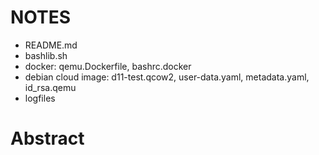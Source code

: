 <!--
github push:
sign_and_send_pubkey: signing failed: agent refused operation
git@github.com: Permission denied (publickey).
fatal: Could not read from remote repository.
See ssh.sh:ssh_agent
-->

NOTES
=====
* README.md
* bashlib.sh
* docker: qemu.Dockerfile, bashrc.docker
* debian cloud image: d11-test.qcow2, user-data.yaml, metadata.yaml, id_rsa.qemu
* logfiles

Abstract
========
